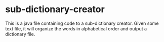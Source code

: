 # sub-dictionary-creator
This is a java file containing code to a sub-dictionary creator. Given some text file, it will organize the words in alphabetical order and output a dictionary file.
